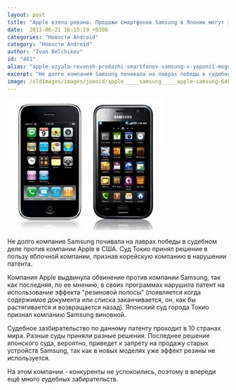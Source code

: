 ```yaml
---
layout: post
title: "Apple взяла реванш. Продажи смартфонов Samsung в Японии могут запретить"
date:  2013-06-21 16:15:19 +0300
categories: "Новости Android"
category: "Новости Android"
author: "Ivan Belchikov"
id: "461"
alias: "apple-vzyala-revansh-prodazhi-smartfonov-samsung-v-yaponii-mogut-zapretit"
excerpt: "Не долго компания Samsung почивала на лаврах победы в судебном деле против компании Apple в США. Суд Токио принял решение в пользу яблочной компании, признав корейскую компанию в нарушении патента."
image: /oldImages/images/joooid/apple_____samsung_____apple-samsung-640x536_single_image.jpg
---
```

<img src="/oldImages/images/joooid/apple_____samsung_____apple-samsung-640x536_single_image.jpg" alt="Apple взяла реванш"  />

Не долго компания Samsung почивала на лаврах победы в судебном деле против компании Apple в США. Суд Токио принял решение в пользу яблочной компании, признав корейскую компанию в нарушении патента.


Компания Apple выдвинула обвинение против компании Samsung, так как последняя, по ее мнению, в своих программах нарушила патент на использование эффекта "резиновой полосы" (появляется когда содержимое документа или списка заканчивается, он, как бы растягивается и возвращается назад). Японский суд города Токио признал компанию Samsung виновной.

Судебное зазбирательство по данному патенту проходит в 10 странах мира. Разные суды приняли разные решения. Последнее решение японского суда, вероятно, приведет к запрету на продажу старых устройств Samsung, так как в новых моделях уже эффект резины не используется. 

На этом компании - конкуренты не успокоились, поэтому в впереди ещё много судебных забирательств.
